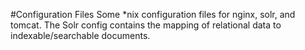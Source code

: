 #Configuration Files
Some *nix configuration files for nginx, solr, and tomcat. The Solr config contains the mapping of relational data to indexable/searchable documents.